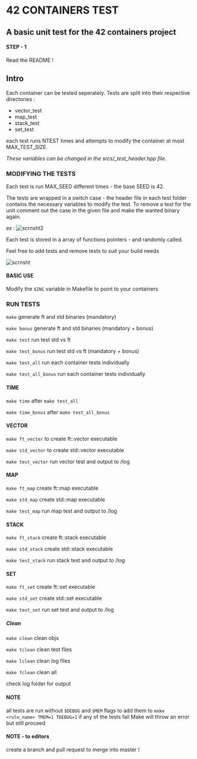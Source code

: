 # 42 CONTAINERS TEST
## A basic unit test for the 42 containers project

#### STEP - 1
Read the README !

## Intro

Each container can be tested seperately. Tests are split into their respective directories :
<ul>
<li> vector_test
<li> map_test
<li> stack_test
<li> set_test
</ul>

each test runs NTEST times and attempts to modify the container at most MAX_TEST_SIZE.

*These variables can be changed in the srcs/_test_header.hpp file*.

### MODIFYING THE TESTS

Each test is run MAX_SEED different times - the base SEED is 42.

The tests are wrapped in a switch case - the header file in each test folder contains
the necessary variables to modify the test. To remove a test for the unit comment out
the case in the given file and make the wanted binary again.

ex :
![scrnsht2](https://user-images.githubusercontent.com/61289826/158005653-54339d4f-d99d-497d-b0a6-cec9c4b7c27d.png)

Each test is stored in a array of functions pointers - and randomly called.

Feel free to add tests and remove tests to suit your build needs

![scrnsht](https://user-images.githubusercontent.com/61289826/158004120-f8537caf-8fe0-4316-a21b-eee6b9cc16b7.png)
#### BASIC USE

Modify the ```$INC``` variable in Makefile to point to your containers

### RUN TESTS

```make```              generate ft and std binaries (mandatory)

```make bonus```        generate ft and std binaries (mandatory + bonus)

```make test```         run test std vs ft

```make test_bonus```   run test std vs ft (mandatory + bonus)

```make test_all```      run each container tests individually

```make test_all_bonus``` run each container tests individually

#### TIME

```make time```  after ```make test_all```

```make time_bonus```  after ```make test_all_bonus```

#### VECTOR
```make ft_vector```    to create ft::vector executable

```make std_vector```   to create std::vector executable

```make test_vector```  run vector test and output to /log
#### MAP
```make ft_map```		create ft::map executable

```make std_map```		create std::map executable

```make test_map```		run map test and output to /log
#### STACK
```make ft_stack```		create ft::stack executable

```make std_stack```	create std::stack executable

```make test_stack```	run stack test and output to /log
#### SET
```make ft_set```		create ft::set executable

```make std_set```		create std::set executable

```make test_set```		run set test and output to /log
##### Clean
```make clean```		clean objs

```make tclean```       clean test files

```make lclean```       clean log files

```make fclean```       clean all

check log folder for output

#### NOTE
all tests are run without ```$DEBUG``` and ```$MEM``` flags
to add them to ```make <rule_name> TMEM=1 TDEBUG=1```
if any of the tests fail Make will throw an error but still proceed
#### NOTE - to editors
create a branch and pull request to merge into master !
